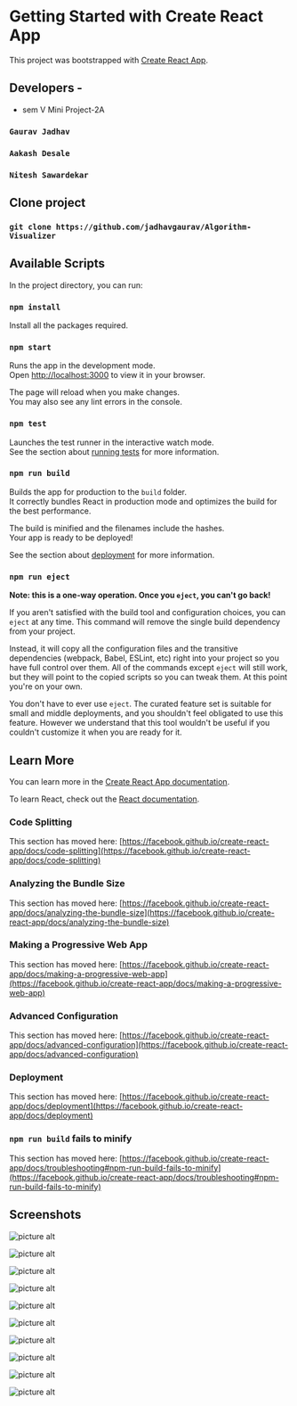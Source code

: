 # Getting Started with Create React App

This project was bootstrapped with [Create React App](https://github.com/facebook/create-react-app).

## Developers -

- sem V Mini Project-2A

### `Gaurav Jadhav`

### `Aakash Desale`

### `Nitesh Sawardekar`

## Clone project

### `git clone https://github.com/jadhavgaurav/Algorithm-Visualizer`

## Available Scripts

In the project directory, you can run:

### `npm install`

Install all the packages required.

### `npm start`

Runs the app in the development mode.\
Open [http://localhost:3000](http://localhost:3000) to view it in your browser.

The page will reload when you make changes.\
You may also see any lint errors in the console.

### `npm test`

Launches the test runner in the interactive watch mode.\
See the section about [running tests](https://facebook.github.io/create-react-app/docs/running-tests) for more information.

### `npm run build`

Builds the app for production to the `build` folder.\
It correctly bundles React in production mode and optimizes the build for the best performance.

The build is minified and the filenames include the hashes.\
Your app is ready to be deployed!

See the section about [deployment](https://facebook.github.io/create-react-app/docs/deployment) for more information.

### `npm run eject`

**Note: this is a one-way operation. Once you `eject`, you can't go back!**

If you aren't satisfied with the build tool and configuration choices, you can `eject` at any time. This command will remove the single build dependency from your project.

Instead, it will copy all the configuration files and the transitive dependencies (webpack, Babel, ESLint, etc) right into your project so you have full control over them. All of the commands except `eject` will still work, but they will point to the copied scripts so you can tweak them. At this point you're on your own.

You don't have to ever use `eject`. The curated feature set is suitable for small and middle deployments, and you shouldn't feel obligated to use this feature. However we understand that this tool wouldn't be useful if you couldn't customize it when you are ready for it.

## Learn More

You can learn more in the [Create React App documentation](https://facebook.github.io/create-react-app/docs/getting-started).

To learn React, check out the [React documentation](https://reactjs.org/).

### Code Splitting

This section has moved here: [https://facebook.github.io/create-react-app/docs/code-splitting](https://facebook.github.io/create-react-app/docs/code-splitting)

### Analyzing the Bundle Size

This section has moved here: [https://facebook.github.io/create-react-app/docs/analyzing-the-bundle-size](https://facebook.github.io/create-react-app/docs/analyzing-the-bundle-size)

### Making a Progressive Web App

This section has moved here: [https://facebook.github.io/create-react-app/docs/making-a-progressive-web-app](https://facebook.github.io/create-react-app/docs/making-a-progressive-web-app)

### Advanced Configuration

This section has moved here: [https://facebook.github.io/create-react-app/docs/advanced-configuration](https://facebook.github.io/create-react-app/docs/advanced-configuration)

### Deployment

This section has moved here: [https://facebook.github.io/create-react-app/docs/deployment](https://facebook.github.io/create-react-app/docs/deployment)

### `npm run build` fails to minify

This section has moved here: [https://facebook.github.io/create-react-app/docs/troubleshooting#npm-run-build-fails-to-minify](https://facebook.github.io/create-react-app/docs/troubleshooting#npm-run-build-fails-to-minify)

## Screenshots

![picture alt](https://github.com/jadhavgaurav/Algorithm-Visualizer/blob/master/screenshot/S1.jpg)

![picture alt](https://github.com/jadhavgaurav/Algorithm-Visualizer/blob/master/screenshot/S2.jpg)

![picture alt](https://github.com/jadhavgaurav/Algorithm-Visualizer/blob/master/screenshot/S3.jpg)

![picture alt](https://github.com/jadhavgaurav/Algorithm-Visualizer/blob/master/screenshot/S4.jpg)

![picture alt](https://github.com/jadhavgaurav/Algorithm-Visualizer/blob/master/screenshot/S5.jpg)

![picture alt](https://github.com/jadhavgaurav/Algorithm-Visualizer/blob/master/screenshot/S5.jpg)

![picture alt](https://github.com/jadhavgaurav/Algorithm-Visualizer/blob/master/screenshot/S6.jpg)

![picture alt](https://github.com/jadhavgaurav/Algorithm-Visualizer/blob/master/screenshot/S7.jpg)

![picture alt](https://github.com/jadhavgaurav/Algorithm-Visualizer/blob/master/screenshot/S8.jpg)

![picture alt](https://github.com/jadhavgaurav/Algorithm-Visualizer/blob/master/screenshot/S9.jpg)

